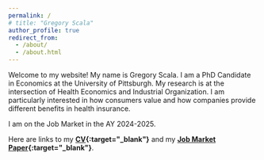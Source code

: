 ```yaml
---
permalink: /
# title: "Gregory Scala"
author_profile: true
redirect_from: 
  - /about/
  - /about.html
---
```


Welcome to my website! My name is Gregory Scala. I am a PhD Candidate in Economics at the University of Pittsburgh. My research is at the intersection of Health Economics and Industrial Organization. I am particularly interested in how consumers value and how companies provide different benefits in health insurance.

I am on the Job Market in the AY 2024-2025.

Here are links to my **[CV](https://drive.google.com/file/d/1FzZRKDUscJYgGrcqA2TyNWtHwTJdse8D/view?usp=sharing){:target="_blank"}** and my **[Job Market Paper](https://drive.google.com/file/d/1m6wWJlCT6lG0K42SUhnOJmTvzPtuqsQ4/view?usp=sharing){:target="_blank"}**.


<!--- Please find my Job Market Paper [here.](https://www.dropbox.com/scl/fi/8ks9eofrq1aeolayl9zc1/JMP.pdf?rlkey=r4nddi3vof2uyjm4nt9l1tnkc&st=9jz4snig&dl=0){:target="_blank"}
--->

